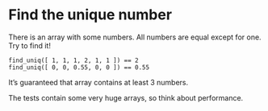 # Find the unique number

There is an array with some numbers. All numbers are equal except for one. Try to find it!
```
find_uniq([ 1, 1, 1, 2, 1, 1 ]) == 2
find_uniq([ 0, 0, 0.55, 0, 0 ]) == 0.55
```
It’s guaranteed that array contains at least 3 numbers.

The tests contain some very huge arrays, so think about performance.
